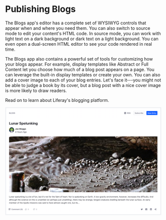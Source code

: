 # Publishing Blogs [](id=publishing-blogs)

The Blogs app's editor has a complete set of WYSIWYG controls that appear when 
and where you need them. You can also switch to source mode to edit your 
content's HTML code. In source mode, you can work with light text on a dark 
background or dark text on a light background. You can even open a dual-screen 
HTML editor to see your code rendered in real time. 

The Blogs app also contains a powerful set of tools for customizing how your 
blogs appear. For example, display templates like Abstract or Full Content let 
you choose how much of a blog post appears on a page. You can leverage the 
built-in display templates or create your own. You can also add a cover image to
each of your blog entries. Let's face it---you might not be able to judge a book
by its cover, but a blog post with a nice cover image is more likely to draw
readers. 

Read on to learn about Liferay's blogging platform.

![Figure 1: This blog entry looks fascinating.](../../../../images/blog-entry-abstract.png)

